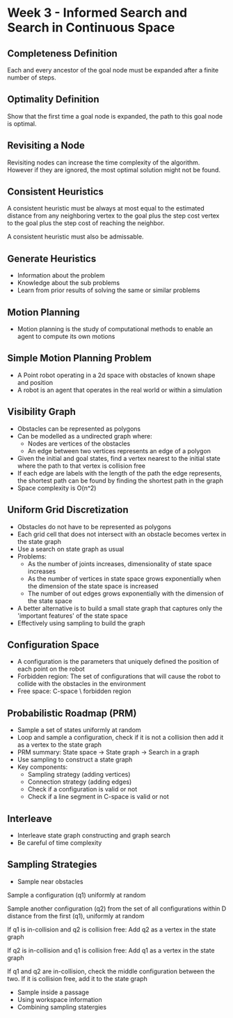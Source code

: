 # Week 3 - Informed Search and Search in Continuous Space

## Completeness Definition

Each and every ancestor of the goal node must be expanded after a finite number of steps.

## Optimality Definition

Show that the first time a goal node is expanded, the path to this goal node is optimal.

## Revisiting a Node

Revisiting nodes can increase the time complexity of the algorithm. However if they are ignored, 
the most optimal solution might not be found.

## Consistent Heuristics

A consistent heuristic must be always at most equal to the estimated distance from any neighboring vertex to the goal plus the step cost
vertex to the goal plus the step cost of reaching the neighbor.

A consistent heuristic must also be admissable.

## Generate Heuristics

- Information about the problem
- Knowledge about the sub problems
- Learn from prior results of solving the same or similar problems

## Motion Planning
- Motion planning is the study of computational methods to enable an agent to compute its own motions

## Simple Motion Planning Problem
- A Point robot operating in a 2d space with obstacles of known shape and position
- A robot is an agent that operates in the real world or within a simulation

## Visibility Graph
- Obstacles can be represented as polygons
- Can be modelled as a undirected graph where:
    - Nodes are vertices of the obstacles
    - An edge between two vertices represents an edge of a polygon
- Given the initial and goal states, find a vertex nearest to the initial state where the path to that vertex is collision free
- If each edge are labels with the length of the path the edge represents, the shortest path can be found by finding the shortest path in the graph
- Space complexity is O(n^2)

## Uniform Grid Discretization
- Obstacles do not have to be represented as polygons
- Each grid cell that does not intersect with an obstacle becomes vertex in the state graph
- Use a search on state graph as usual
- Problems:
    - As the number of joints increases, dimensionality of state space increases
    - As the number of vertices in state space grows exponentially when the dimension of the state space is increased
    - The number of out edges grows exponentially with the dimension of the state space
- A better alternative is to build a small state graph that captures only the 'important features' of the state space
- Effectively using sampling to build the graph

## Configuration Space
- A configuration is the parameters that uniquely defined the position of each point on the robot
- Forbidden region: The set of configurations that will cause the robot to collide with the obstacles in the environment
- Free space: C-space \ forbidden region

## Probabilistic Roadmap (PRM)
- Sample a set of states uniformly at random
- Loop and sample a configuration, check if it is not a collision then add it as a vertex to the state graph
- PRM summary: State space -> State graph -> Search in a graph
- Use sampling to construct a state graph
- Key components:
    - Sampling strategy (adding vertices)
    - Connection strategy (adding edges)
    - Check if a configuration is valid or not
    - Check if a line segment in C-space is valid or not

## Interleave
- Interleave state graph constructing and graph search
- Be careful of time complexity


## Sampling Strategies
- Sample near obstacles

Sample a configuration (q1) uniformly at random

Sample another configuration (q2) from the set of all configurations within D distance from the first (q1), uniformly at random

If q1 is in-collision and q2 is collision free: Add q2 as a vertex in the state graph

If q2 is in-collision and q1 is collision free: Add q1 as a vertex in the state graph

If q1 and q2 are in-collision, check the middle configuration between the two. If it is collision free, add it to the state graph

- Sample inside a passage
- Using workspace information
- Combining sampling statergies
